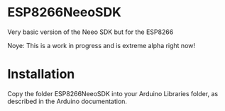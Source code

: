 # ESP8266NeeoSDK
Very basic version of the Neeo SDK but for the ESP8266

Noye: This is a work in progress and is extreme alpha right now!

# Installation
Copy the folder ESP8266NeeoSDK into your Arduino Libraries folder, as described in the Arduino documentation.
